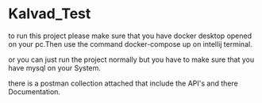 # Kalvad_Test



to run this project please make sure that you have docker desktop opened on your pc.Then use the command docker-compose up on intellij terminal.

or you can just run the project normally but you have to make sure that you have mysql on your System. 

there is a postman collection attached that include the API's and there Documentation.  
